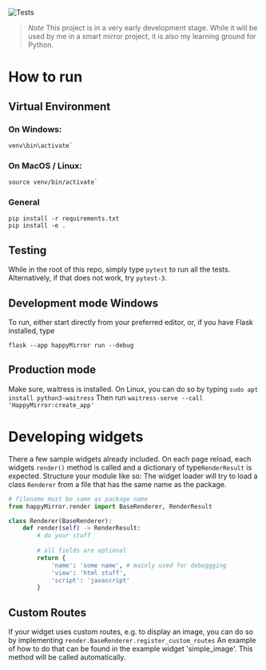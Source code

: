 ![Tests](https://github.com/lugipfupf/HappyMirror/actions/workflows/.github/workflows/python-app.yml/badge.svg)


> *_Note_*
> This project is in a very early development stage. While it will be used by me in a smart mirror project,
> it is also my learning ground for Python.

# How to run
## Virtual Environment
### On Windows:
```shell
venv\bin\activate`
```
### On MacOS / Linux: 
```shell
source venv/bin/activate`
```

### General
```shell
pip install -r requirements.txt
pip install -e .
```

## Testing
While in the root of this repo, simply type `pytest` to run all the tests. Alternatively, if that does not work,
try `pytest-3`.

## Development mode Windows
To run, either start directly from your preferred editor, or, if you have Flask installed, type
```shell
flask --app happyMirror run --debug
```

## Production mode
Make sure, waitress is installed. On Linux, you can do so by typing `sudo apt install python3-waitress`
Then run `waitress-serve --call 'HappyMirror:create_app'`

# Developing widgets
There a few sample widgets already included. On each page reload, each widgets `render()` method is called and
a dictionary of type`RenderResult` is expected. Structure your module like so:
The widget loader will try to load a class `Renderer` from a file that has the same name as the package.

```python
# filename must be same as package name
from happyMirror.render import BaseRenderer, RenderResult

class Renderer(BaseRenderer):
    def render(self) -> RenderResult:
        # do your stuff
        
        # all fields are optional
        return {
            'name': 'some name', # mainly used for debuggging
            'view': 'html stuff',
            'script': 'javascript'
        }
```

## Custom Routes
If your widget uses custom routes, e.g. to display an image, you can do so by implementing `render.BaseRenderer.register_custom_routes`
An example of how to do that can be found in the example widget 'simple_image'.
This method will be called automatically.

